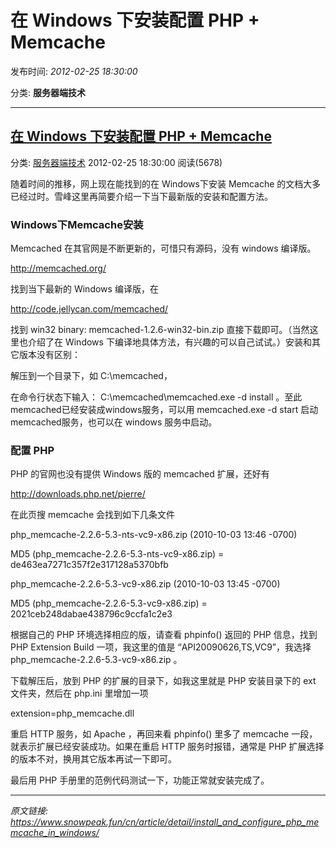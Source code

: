 # 在 Windows 下安装配置 PHP + Memcache

发布时间: *2012-02-25 18:30:00*

分类: __服务器端技术__

---------

## [在 Windows 下安装配置 PHP + Memcache](/cn/article/detail/install_and_configure_php_memcache_in_windows/)

分类: [服务器端技术](/cn/article/category/server_side_technology/) 2012-02-25 18:30:00 阅读(5678)

随着时间的推移，网上现在能找到的在 Windows下安装 Memcache 的文档大多已经过时。雪峰这里再简要介绍一下当下最新版的安装和配置方法。

### Windows下Memcache安装

Memcached 在其官网是不断更新的，可惜只有源码，没有 windows 编译版。

<http://memcached.org/>

找到当下最新的 Windows 编译版，在

<http://code.jellycan.com/memcached/>

找到 win32 binary: memcached-1.2.6-win32-bin.zip 直接下载即可。（当然这里也介绍了在 Windows 下编译地具体方法，有兴趣的可以自己试试。）安装和其它版本没有区别：

解压到一个目录下，如 C:\memcached，

在命令行状态下输入： C:\memcached\memcached.exe -d install 。至此memcached已经安装成windows服务，可以用 memcached.exe -d start 启动memcached服务，也可以在 windows 服务中启动。

### 配置 PHP

PHP 的官网也没有提供 Windows 版的 memcached 扩展，还好有

<http://downloads.php.net/pierre/>

在此页搜 memcache 会找到如下几条文件

php_memcache-2.2.6-5.3-nts-vc9-x86.zip (2010-10-03 13:46 -0700)

MD5 (php_memcache-2.2.6-5.3-nts-vc9-x86.zip) = de463ea7271c357f2e317128a5370bfb

php_memcache-2.2.6-5.3-vc9-x86.zip (2010-10-03 13:45 -0700)

MD5 (php_memcache-2.2.6-5.3-vc9-x86.zip) = 2021ceb248dabae438796c9ccfa1c2e3

根据自己的 PHP 环境选择相应的版，请查看 phpinfo() 返回的 PHP 信息，找到 PHP Extension Build 一项，我这里的值是 “API20090626,TS,VC9”，我选择 php_memcache-2.2.6-5.3-vc9-x86.zip 。

下载解压后，放到 PHP 的扩展的目录下，如我这里就是 PHP 安装目录下的 ext 文件夹，然后在 php.ini 里增加一项

extension=php_memcache.dll

重启 HTTP 服务，如 Apache ，再回来看 phpinfo() 里多了 memcache 一段，就表示扩展已经安装成功。如果在重启 HTTP 服务时报错，通常是 PHP 扩展选择的版本不对，换用其它版本再试一下即可。

最后用 PHP 手册里的范例代码测试一下，功能正常就安装完成了。


---
*原文链接: https://www.snowpeak.fun/cn/article/detail/install_and_configure_php_memcache_in_windows/*
